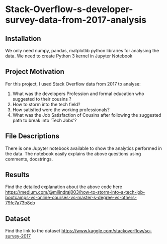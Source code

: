 # Stack-Overflow-s-developer-survey-data-from-2017-analysis
## Installation

We only need numpy, pandas, matplotlib python libraries for analysing the data. We need to create Python 3 kernel in Jupyter Notebook

## Project Motivation

For this project, I used Stack Overflow data from 2017 to analyse:

1. What was the developers Profession and formal education who suggested to their cousins ?
2. How to storm into the tech field?
3. How satisfied were the working professionals?
4. What was the Job Satisfaction of Cousins after following the suggested path to break into ‘Tech Jobs’?

## File Descriptions

There is one Jupyter notebook available to show the analytics performed in the data. The notebook easily explains the above questions using comments, docstrings.  

## Results

Find the detailed explanation about the above code here https://medium.com/@milindraj003/how-to-storm-into-a-tech-job-bootcamps-vs-online-courses-vs-master-s-degree-vs-others-79fc7a73b8eb

## Dataset
Find the link to the dataset https://www.kaggle.com/stackoverflow/so-survey-2017
